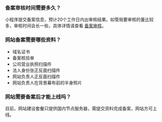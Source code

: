 
### 备案审核时间需要多久？ 
小程序提交备案信息，预计20个工作日内出审核结果。如管局要审核的量比较多，审核时间会长一些，具体详情请查看 [备案审核](https://cloud.tencent.com/document/product/243/19650)。

### 网站备案需要哪些资料？
- 域名证书
- 备案核验单
- 公司营业执照扫描件
- 法人身份张正反面扫描件
- 网站负责人正反面扫描件
- 网站负责人在背景幕布前的半身照片

### 网站需要备案后才能上线吗？
目前，网站建设套餐只提供国内节点服务器，需提交资料完成备案，网站方可上线。
